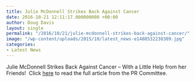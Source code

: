 ```yaml
---
title: Julie McDonnell Strikes Back Against Cancer
date: 2016-10-21 12:11:17.000000000 +00:00
author: Doug Davis
layout: single
permalink: "/2016/10/21/julie-mcdonnell-strikes-back-against-cancer/"
image: "/wp-content/uploads/2015/10/latest_news-e1488532238309.jpg"
categories:
- Latest News
---
```

Julie McDonnell Strikes Back Against Cancer – With a Little Help from her Friends!  Click [here](http:///services/pr/julie-mcdonnell-sbabc/) to read the full article from the PR Committee.
